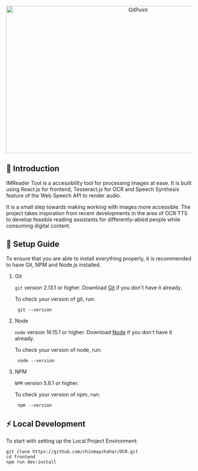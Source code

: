 <p align="center">
  <a href="https://gitpoint.co/">
    <img alt="GitPoint" title="GitPoint" src="https://i.ibb.co/4KdnnZK/OCR-BG.png" height="400px" width="700px">
  </a>
</p>

<!-- START doctoc generated TOC please keep comment here to allow auto update -->
<!-- DON'T EDIT THIS SECTION, INSTEAD RE-RUN doctoc TO UPDATE -->

## 🚀 Introduction

IMReader Tool is a accessibility tool for processing images at ease. It is built using React.js for frontend, Tesseract.js for OCR and Speech Synthesis feature of the Web Speech API to render audio. 

It is a small step towards making working with images more accessible. The project takes inspiration from recent developments in the area of OCR TTS to develop feasible reading assistants for differently-abled people while consuming digital content.

## 🔨 Setup Guide

To ensure that you are able to install everything properly, it is recommended to have Git, NPM and Node.js installed.

1. Git

   `git` version 2.13.1 or higher. Download [Git](https://git-scm.com/downloads) if you don't have it already.

   To check your version of git, run:

   ```shell
    git --version
   ```

2. Node

   `node` version 16.15.1 or higher. Download [Node](https://nodejs.org/en/download/) if you don't have it already.

   To check your version of node, run:

   ```shell
    node --version
   ```

3. NPM

   `NPM` version 5.6.1 or higher. 

   To check your version of npm, run:

   ```shell
    npm --version
   ```

## ⚡ Local Development

To start with setting up the Local Project Environment:

```shell
git clone https://github.com/chinmaychahar/OCR.git
cd frontend
npm run dev:install
```




<!-- END doctoc generated TOC please keep comment here to allow auto update -->

